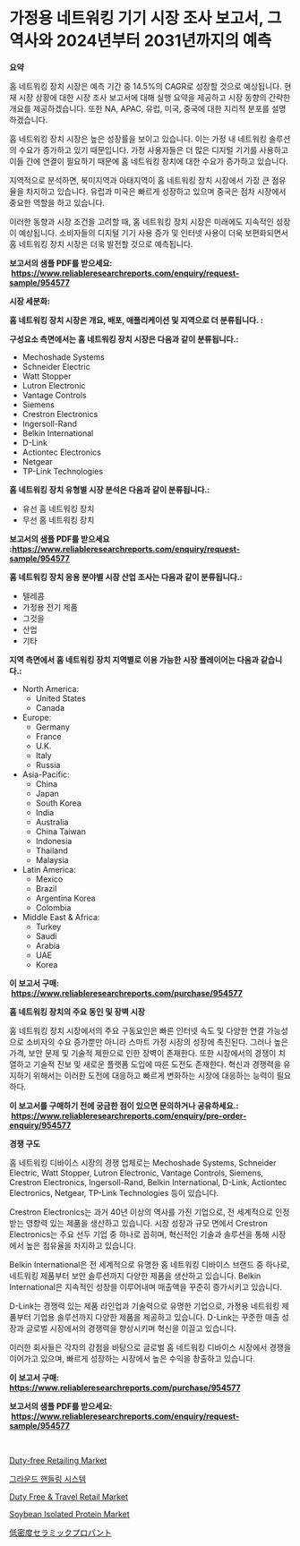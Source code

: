 <p><h1>가정용 네트워킹 기기 시장 조사 보고서, 그 역사와 2024년부터 2031년까지의 예측</h1></p><p><strong>요약</strong></p>
<p><p>홈 네트워킹 장치 시장은 예측 기간 중 14.5%의 CAGR로 성장할 것으로 예상됩니다. 현재 시장 상황에 대한 시장 조사 보고서에 대해 실행 요약을 제공하고 시장 동향의 간략한 개요를 제공하겠습니다. 또한 NA, APAC, 유럽, 미국, 중국에 대한 지리적 분포를 설명하겠습니다.</p><p>홈 네트워킹 장치 시장은 높은 성장률을 보이고 있습니다. 이는 가정 내 네트워킹 솔루션의 수요가 증가하고 있기 때문입니다. 가정 사용자들은 더 많은 디지털 기기를 사용하고 이들 간에 연결이 필요하기 때문에 홈 네트워킹 장치에 대한 수요가 증가하고 있습니다. </p><p>지역적으로 분석하면, 북미지역과 아태지역이 홈 네트워킹 장치 시장에서 가장 큰 점유율을 차지하고 있습니다. 유럽과 미국은 빠르게 성장하고 있으며 중국은 점차 시장에서 중요한 역할을 하고 있습니다. </p><p>이러한 동향과 시장 조건을 고려할 때, 홈 네트워킹 장치 시장은 미래에도 지속적인 성장이 예상됩니다. 소비자들의 디지털 기기 사용 증가 및 인터넷 사용이 더욱 보편화되면서 홈 네트워킹 장치 시장은 더욱 발전할 것으로 예측됩니다.</p></p>
<p><strong>보고서의 샘플 PDF를 받으세요: &nbsp;<a href="https://www.reliableresearchreports.com/enquiry/request-sample/954577">https://www.reliableresearchreports.com/enquiry/request-sample/954577</a></strong></p>
<p><strong>시장 세분화:</strong></p>
<p><strong> 홈 네트워킹 장치 시장은 개요, 배포, 애플리케이션 및 지역으로 더 분류됩니다. :</strong></p>
<p><strong>구성요소 측면에서는 홈 네트워킹 장치 시장은 다음과 같이 분류됩니다.:</strong></p>
<p><ul><li>Mechoshade Systems</li><li>Schneider Electric</li><li>Watt Stopper</li><li>Lutron Electronic</li><li>Vantage Controls</li><li>Siemens</li><li>Crestron Electronics</li><li>Ingersoll-Rand</li><li>Belkin International</li><li>D-Link</li><li>Actiontec Electronics</li><li>Netgear</li><li>TP-Link Technologies</li></ul></p>
<p><strong> 홈 네트워킹 장치 유형별 시장 분석은 다음과 같이 분류됩니다.:</strong></p>
<p><ul><li>유선 홈 네트워킹 장치</li><li>무선 홈 네트워킹 장치</li></ul></p>
<p><strong>보고서의 샘플 PDF를 받으세요 :<a href="https://www.reliableresearchreports.com/enquiry/request-sample/954577">https://www.reliableresearchreports.com/enquiry/request-sample/954577</a></strong></p>
<p><strong> 홈 네트워킹 장치 응용 분야별 시장 산업 조사는 다음과 같이 분류됩니다.:</strong></p>
<p><ul><li>텔레콤</li><li>가정용 전기 제품</li><li>그것을</li><li>산업</li><li>기타</li></ul></p>
<p><strong>지역 측면에서 홈 네트워킹 장치 지역별로 이용 가능한 시장 플레이어는 다음과 같습니다.:</strong></p>
<p><ul>
    <li>
        North America:
        <ul>
            <li>United States</li>
            <li>Canada</li>
        </ul>
    </li>
    <li>
        Europe:
        <ul>
            <li>Germany</li>
            <li>France</li>
            <li>U.K.</li>
            <li>Italy</li>
            <li>Russia</li>
        </ul>
    </li>
    <li>
        Asia-Pacific:
        <ul>
            <li>China</li>
            <li>Japan</li>
            <li>South Korea</li>
            <li>India</li>
            <li>Australia</li>
            <li>China Taiwan</li>
            <li>Indonesia</li>
            <li>Thailand</li>
            <li>Malaysia</li>
        </ul>
    </li>
    <li>
        Latin America:
        <ul>
            <li>Mexico</li>
            <li>Brazil</li>
            <li>Argentina Korea</li>
            <li>Colombia</li>
        </ul>
    </li>
    <li>
        Middle East & Africa:
        <ul>
            <li>Turkey</li>
            <li>Saudi</li>
            <li>Arabia</li>
            <li>UAE</li>
            <li>Korea</li>
        </ul>
    </li>
    </ul></p>
<p><strong>이 보고서 구매: &nbsp;<a href="https://www.reliableresearchreports.com/purchase/954577">https://www.reliableresearchreports.com/purchase/954577</a></strong></p>
<p><strong>홈 네트워킹 장치의 주요 동인 및 장벽 시장</strong></p>
<p><p>홈 네트워킹 장치 시장에서의 주요 구동요인은 빠른 인터넷 속도 및 다양한 연결 가능성으로 소비자의 수요 증가뿐만 아니라 스마트 가정 시장의 성장에 촉진된다. 그러나 높은 가격, 보안 문제 및 기술적 제한으로 인한 장벽이 존재한다. 또한 시장에서의 경쟁이 치열하고 기술적 진보 및 새로운 플랫폼 도입에 따른 도전도 존재한다. 혁신과 경쟁력을 유지하기 위해서는 이러한 도전에 대응하고 빠르게 변화하는 시장에 대응하는 능력이 필요하다.</p></p>
<p><strong>이 보고서를 구매하기 전에 궁금한 점이 있으면 문의하거나 공유하세요.: &nbsp;<a href="https://www.reliableresearchreports.com/enquiry/pre-order-enquiry/954577">https://www.reliableresearchreports.com/enquiry/pre-order-enquiry/954577</a></strong></p>
<p><strong>경쟁 구도</strong></p>
<p><p>홈 네트워킹 디바이스 시장의 경쟁 업체로는 Mechoshade Systems, Schneider Electric, Watt Stopper, Lutron Electronic, Vantage Controls, Siemens, Crestron Electronics, Ingersoll-Rand, Belkin International, D-Link, Actiontec Electronics, Netgear, TP-Link Technologies 등이 있습니다.</p><p>Crestron Electronics는 과거 40년 이상의 역사를 가진 기업으로, 전 세계적으로 인정받는 영향력 있는 제품을 생산하고 있습니다. 시장 성장과 규모 면에서 Crestron Electronics는 주요 선두 기업 중 하나로 꼽히며, 혁신적인 기술과 솔루션을 통해 시장에서 높은 점유율을 차지하고 있습니다.</p><p>Belkin International은 전 세계적으로 유명한 홈 네트워킹 디바이스 브랜드 중 하나로, 네트워킹 제품부터 보안 솔루션까지 다양한 제품을 생산하고 있습니다. Belkin International은 지속적인 성장을 이루어내며 매출액을 꾸준히 증가시키고 있습니다.</p><p>D-Link는 경쟁력 있는 제품 라인업과 기술력으로 유명한 기업으로, 가정용 네트워킹 제품부터 기업용 솔루션까지 다양한 제품을 제공하고 있습니다. D-Link는 꾸준한 매출 성장과 글로벌 시장에서의 경쟁력을 향상시키며 혁신을 이끌고 있습니다.</p><p>이러한 회사들은 각자의 강점을 바탕으로 글로벌 홈 네트워킹 디바이스 시장에서 경쟁을 이어가고 있으며, 빠르게 성장하는 시장에서 높은 수익을 창출하고 있습니다.</p></p>
<p><strong>이 보고서 구매: &nbsp; <a href="https://www.reliableresearchreports.com/purchase/954577">https://www.reliableresearchreports.com/purchase/954577</a></strong></p>
<p><strong>보고서의 샘플 PDF를 받으세요: &nbsp;<a href="https://www.reliableresearchreports.com/enquiry/request-sample/954577">https://www.reliableresearchreports.com/enquiry/request-sample/954577</a></strong><strong></strong></p>
<p>&nbsp;</p>
<p><p><a href="https://issuu.com/reportprime-2/docs/duty-free-retailing-market-size-2030.pptx">Duty-free Retailing Market</a></p><p><a href="https://github.com/sougarounis/Market-Research-Report-List-2/blob/main/3827207185214.md">그라운드 핸들링 시스템</a></p><p><a href="https://issuu.com/reportprime-2/docs/duty-free-travel-retail-market-size_1156b5e10db664">Duty Free & Travel Retail Market</a></p><p><a href="https://confirmed-shield-e13.notion.site/Soybean-Isolated-Protein-Market-Size-Furnishes-Valuable-Information-Encompassing-Market-Share-Marke-094e332c803a4f14bb3b135f0984facb">Soybean Isolated Protein Market</a></p><p><a href="https://medium.com/@suplazad62/%E4%BD%8E%E6%AF%94%E9%87%8D%E3%82%BB%E3%83%A9%E3%83%9F%E3%83%83%E3%82%AF%E3%83%97%E3%83%AD%E3%83%91%E3%83%B3%E3%83%88%E5%B8%82%E5%A0%B4%E3%81%AE%E3%83%A1%E3%83%88%E3%83%AA%E3%82%AF%E3%82%B9%E3%81%AE%E8%A7%A3%E8%AA%AD-%E5%B8%82%E5%A0%B4%E3%82%B7%E3%82%A7%E3%82%A2-%E3%83%88%E3%83%AC%E3%83%B3%E3%83%89-%E3%81%8A%E3%82%88%E3%81%B3%E6%88%90%E9%95%B7%E3%83%91%E3%82%BF%E3%83%BC%E3%83%B3-a6fd93cbb00e">低密度セラミックプロパント</a></p></p>
